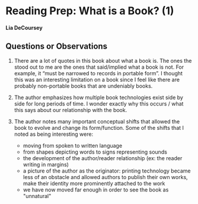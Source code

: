 # Reading Prep: What is a Book? (1)

#### Lia DeCoursey

## Questions or Observations

1. There are a lot of quotes in this book about what a book is. The ones the stood out to me are the ones that said/implied what a book is not. For example, it “must be narrowed to records in portable form”. I thought this was an interesting limitation on a book since I feel like there are probably non-portable books that are undeniably books.

2. The author emphasizes how multiple book technologies exist side by side for long periods of time. I wonder exactly why this occurs / what this says about our relationship with the book.

3. The author notes many important conceptual shifts that allowed the book to evolve and change its form/function. Some of the shifts that I noted as being interesting were:
	+ moving from spoken to written language
	+ from shapes depicting words to signs representing sounds
	+ the development of the author/reader relationship (ex: the reader writing in margins)
	+ a picture of the author as the originator: printing technology became less of an obstacle and allowed authors to publish their own works, make their identity more prominently attached to the work
	+ we have now moved far enough in order to see the book as "unnatural" 

